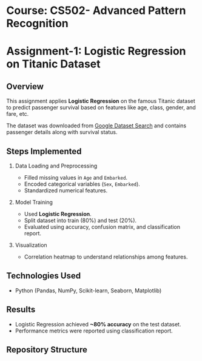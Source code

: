 # Course: CS502- Advanced Pattern Recognition

# Assignment-1: Logistic Regression on Titanic Dataset

## Overview
This assignment applies **Logistic Regression** on the famous Titanic dataset to predict passenger survival based on features like age, class, gender, and fare, etc.  

The dataset was downloaded from [Google Dataset Search](https://datasetsearch.research.google.com/) and contains passenger details along with survival status.

## Steps Implemented
1. Data Loading and Preprocessing
   - Filled missing values in `Age` and `Embarked`.
   - Encoded categorical variables (`Sex`, `Embarked`).
   - Standardized numerical features.

2. Model Training
   - Used **Logistic Regression**.
   - Split dataset into train (80%) and test (20%).
   - Evaluated using accuracy, confusion matrix, and classification report.

3. Visualization
   - Correlation heatmap to understand relationships among features.

## Technologies Used
- Python (Pandas, NumPy, Scikit-learn, Seaborn, Matplotlib)

## Results
- Logistic Regression achieved **~80% accuracy** on the test dataset.
- Performance metrics were reported using classification report.

## Repository Structure
